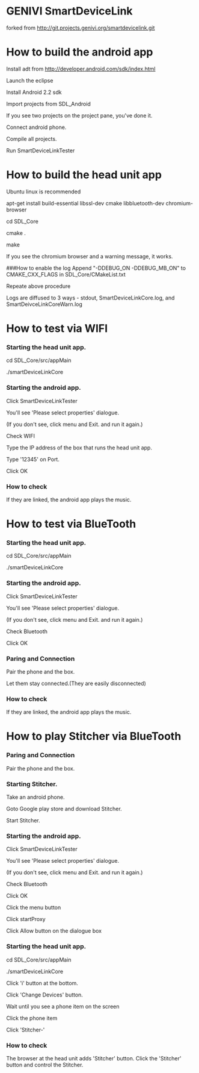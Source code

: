 GENIVI SmartDeviceLink
======================
forked from http://git.projects.genivi.org/smartdevicelink.git

How to build the android app
======================
Install adt from http://developer.android.com/sdk/index.html

Launch the eclipse

Install Android 2.2 sdk

Import projects from SDL_Android

If you see two projects on the project pane, you've done it.

Connect android phone.

Compile all projects.

Run SmartDeviceLinkTester


How to build the head unit app
======================
Ubuntu linux is recommended

apt-get install build-essential libssl-dev cmake libbluetooth-dev chromium-browser

cd SDL_Core

cmake .

make

If you see the chromium browser and a warning message, it works.

###How to enable the log
Append "-DDEBUG_ON -DDEBUG_MB_ON" to CMAKE_CXX_FLAGS in SDL_Core/CMakeList.txt

Repeate above procedure

Logs are diffused to 3 ways - stdout, SmartDeviceLinkCore.log, and SmartDeivceLinkCoreWarn.log

How to test via WIFI
======================
### Starting the head unit app.
cd SDL_Core/src/appMain

./smartDeviceLinkCore

### Starting the android app.
Click SmartDeviceLinkTester

You'll see 'Please select properties' dialogue.

(If you don't see, click menu and Exit. and run it again.)

Check WIFI

Type the IP address of the box that runs the head unit app.

Type '12345' on Port.

Click OK

### How to check
If they are linked, the android app plays the music.


How to test via BlueTooth
======================
### Starting the head unit app.
cd SDL_Core/src/appMain

./smartDeviceLinkCore

### Starting the android app.
Click SmartDeviceLinkTester

You'll see 'Please select properties' dialogue.

(If you don't see, click menu and Exit. and run it again.)

Check Bluetooth

Click OK

### Paring and Connection
Pair the phone and the box.

Let them stay connected.(They are easily disconnected)

### How to check
If they are linked, the android app plays the music.

How to play Stitcher via BlueTooth
======================
### Paring and Connection
Pair the phone and the box.

### Starting Stitcher.
Take an android phone.

Goto Google play store and download Stitcher.

Start Stitcher.

### Starting the android app.
Click SmartDeviceLinkTester

You'll see 'Please select properties' dialogue.

(If you don't see, click menu and Exit. and run it again.)

Check Bluetooth

Click OK

Click the menu button

Click startProxy

Click Allow button on the dialogue box

### Starting the head unit app.
cd SDL_Core/src/appMain

./smartDeviceLinkCore

Click 'i' button at the bottom.

Click 'Change Devices' button.

Wait until you see a phone item on the screen

Click the phone item

Click 'Stitcher-'

### How to check
The browser at the head unit adds 'Stitcher' button.
Click the 'Stitcher' button and control the Stitcher.
